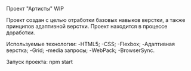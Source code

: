 Проект "Артисты" WIP

Проект создан с целью отработки базовых навыков верстки, а также принципов адаптивной верстки.
Проект находится в процессе доработки.

Используемые технологии:
-HTML5;
-CSS;
-Flexbox;
-Адаптивная верстка;
-Grid;
-media запросы;
-WebPack;
-BrowserSync.

Запуск проекта: npm start
